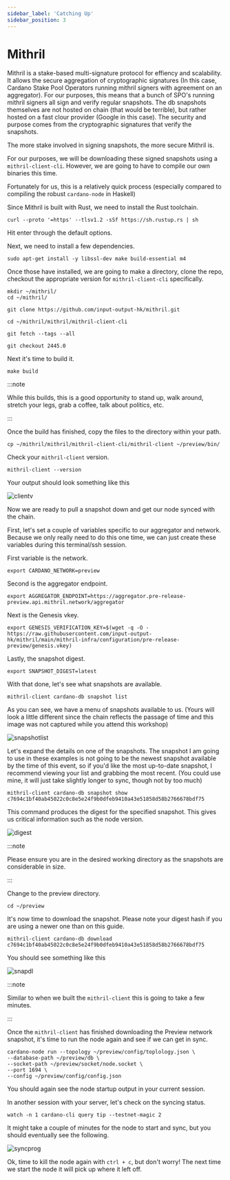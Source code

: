 ```yaml
---
sidebar_label: 'Catching Up'
sidebar_position: 3
---
```


# Mithril

Mithril is a stake-based multi-signature protocol for effiency and scalability. It allows the secure aggregation of cryptographic signatures (In this case, Cardano Stake Pool Operators running mithril signers with agreement on an aggregator). For our purposes, this means that a bunch of SPO's running mithril signers all sign and verify regular snapshots. The db snapshots themselves are not hosted on chain (that would be terrible), but rather hosted on a fast clour provider (Google in this case). The security and purpose comes from the cryptographic signatures that verify the snapshots. 

The more stake involved in signing snapshots, the more secure Mithril is. 

For our purposes, we will be downloading these signed snapshots using a `mithril-client-cli`. However, we are going to have to compile our own binaries this time. 

Fortunately for us, this is a relatively quick process (especially compared to compiling the robust `cardano-node` in Haskell)

Since Mithril is built with Rust, we need to install the Rust toolchain.

```
curl --proto '=https' --tlsv1.2 -sSf https://sh.rustup.rs | sh
```

Hit enter through the default options. 

Next, we need to install a few dependencies. 

```
sudo apt-get install -y libssl-dev make build-essential m4
```

Once those have installed, we are going to make a directory, clone the repo, checkout the appropriate version for `mithril-client-cli` specifically. 

```
mkdir ~/mithril/
cd ~/mithril/

git clone https://github.com/input-output-hk/mithril.git

cd ~/mithril/mithril/mithril-client-cli

git fetch --tags --all

git checkout 2445.0
```

Next it's time to build it.

```
make build
```

:::note

While this builds, this is a good opportunity to stand up, walk around, stretch your legs, grab a coffee, talk about politics, etc.

:::

Once the build has finished, copy the files to the directory within your path.

```
cp ~/mithril/mithril/mithril-client-cli/mithril-client ~/preview/bin/
```

Check your `mithril-client` version.

```
mithril-client --version
```
Your output should look something like this

![clientv](/img/mclient.png)

Now we are ready to pull a snapshot down and get our node synced with the chain. 

First, let's set a couple of variables specific to our aggregator and network. Because we only really need to do this one time, we can just create these variables during this terminal/ssh session. 

First variable is the network.

```
export CARDANO_NETWORK=preview
```
Second is the aggregator endpoint.

```
export AGGREGATOR_ENDPOINT=https://aggregator.pre-release-preview.api.mithril.network/aggregator
```

Next is the Genesis vkey.

```
export GENESIS_VERIFICATION_KEY=$(wget -q -O - https://raw.githubusercontent.com/input-output-hk/mithril/main/mithril-infra/configuration/pre-release-preview/genesis.vkey)
```

Lastly, the snapshot digest.

```
export SNAPSHOT_DIGEST=latest
```

With that done, let's see what snapshots are available. 

```
mithril-client cardano-db snapshot list
```

As you can see, we have a menu of snapshots available to us. (Yours will look a little different since the chain reflects the passage of time and this image was not captured while you attend this workshop)

![snapshotlist](/img/snapshotlist1.png)

Let's expand the details on one of the snapshots. The snapshot I am going to use in these examples is not going to be the newest snapshot available by the time of this event, so if you'd like the most up-to-date snapshot, I recommend viewing your list and grabbing the most recent. (You could use mine, it will just take slightly longer to sync, though not by too much)

```
mithril-client cardano-db snapshot show c7694c1bf40ab45022c0c8e5e24f9b0dfeb9410a43e51858d58b2766678bdf75
```

This command produces the digest for the specified snapshot. This gives us critical information such as the node version.

![digest](/img/snapshotdigest15111.png)

:::note

Please ensure you are in the desired working directory as the snapshots are considerable in size. 

:::

Change to the preview directory. 

```
cd ~/preview
```

It's now time to download the snapshot. Please note your digest hash if you are using a newer one than on this guide.

```
mithril-client cardano-db download c7694c1bf40ab45022c0c8e5e24f9b0dfeb9410a43e51858d58b2766678bdf75
```

You should see something like this

![snapdl](/img/downloadsnap1.png)

:::note

Similar to when we built the `mithril-client` this is going to take a few minutes. 

:::

Once the `mithril-client` has finished downloading the Preview network snapshot, it's time to run the node again and see if we can get in sync. 

```
cardano-node run --topology ~/preview/config/toplology.json \
--database-path ~/preview/db \
--socket-path ~/preview/socket/node.socket \
--port 1694 \
--config ~/preview/config/config.json
```

You should again see the node startup output in your current session. 

In another session with your server, let's check on the syncing status. 

```
watch -n 1 cardano-cli query tip --testnet-magic 2
```

It might take a couple of minutes for the node to start and sync, but you should eventually see the following. 

![syncprog](/img/querytipinsync1.png)

Ok, time to kill the node again with `ctrl + c`, but don't worry! The next time we start the node it will pick up where it left off.



